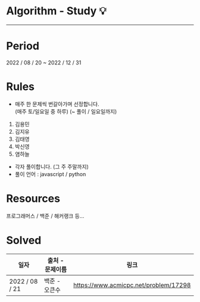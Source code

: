# Algorithm - Study 💡
---

# Period
2022 / 08 / 20 ~ 2022 / 12 / 31

# Rules
* 매주 한 문제씩 번갈아가며 선정합니다. </br> (매주 토/일요일 중 하루)
(~ 풀이 / 일요일까지)
1. 김용민
2. 김지유
3. 김태영
4. 박신영
5. 염하늘

* 각자 풀이합니다. (그 주 주말까지) 
* 풀이 언어 : javascript / python 

# Resources
프로그래머스 / 백준 / 해커랭크 등...

# Solved

| 일자           | 출처 - 문제이름      | 링크                              |
| -------------- |  ------------------ | --------------------------------- |
| 2022 / 08 / 21 |  백준 - 오큰수       | https://www.acmicpc.net/problem/17298 |
